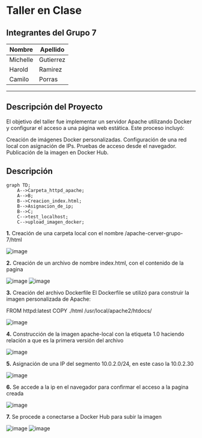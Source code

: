 
# Taller en Clase

## Integrantes del Grupo 7

| Nombre      | Apellido     |
|-------------|--------------|
| Michelle    | Gutierrez    |
| Harold      | Ramirez      |
| Camilo      | Porras       |

---

## **Descripción del Proyecto**

El objetivo del taller fue implementar un servidor Apache utilizando Docker y configurar el acceso a una página web estática. Este proceso incluyó:

Creación de imágenes Docker personalizadas.
Configuración de una red local con asignación de IPs.
Pruebas de acceso desde el navegador.
Publicación de la imagen en Docker Hub.

## Descripción
```mermaid
graph TD;
    A-->Carpeta_httpd_apache;
    A-->B;
    B-->Creacion_index.html;
    B-->Asignacion_de_ip;
    B-->C;
    C-->test_localhost;
    C-->upload_imagen_docker;
```
**1.**	Creación de una carpeta local con el nombre /apache-cerver-grupo-7/html

 ![image](https://github.com/user-attachments/assets/8c035ca4-a76f-44cc-a637-32152d40f0f8)


**2.**	Creación de un archivo de nombre index.html, con el contenido de la pagina

 ![image](https://github.com/user-attachments/assets/6c3a3ee9-b678-4b07-8d69-0ab200aeef6e)
![image](https://github.com/user-attachments/assets/6361b680-46f4-4c51-a268-98ab4ac4d570)

 
**3.**	Creación del archivo Dockerfile
El Dockerfile se utilizó para construir la imagen personalizada de Apache:

FROM httpd:latest
COPY ./html /usr/local/apache2/htdocs/

 ![image](https://github.com/user-attachments/assets/7ac44f5d-f304-4d7d-a5bf-0637956d37f7)


**4.**	Construcción de la imagen apache-local con la etiqueta 1.0 haciendo relación a que es la primera versión del archivo

![image](https://github.com/user-attachments/assets/bcddb604-d659-46f7-a175-7ca56e2c5d98)

 
**5.**	Asignación de una IP del segmento 10.0.2.0/24, en este caso la 10.0.2.30

![image](https://github.com/user-attachments/assets/63618ba2-ddaf-4082-94dd-cee99df86966)

 
**6.**	Se accede a la ip en el navegador para confirmar el acceso a la pagina creada

 ![image](https://github.com/user-attachments/assets/f3dec105-8e3b-4d40-8450-151dd9bf4386)


**7.**	Se procede a conectarse a Docker Hub para subir la imagen

 ![image](https://github.com/user-attachments/assets/e1bec824-5b27-4d75-b423-fd6ccae3de17)
![image](https://github.com/user-attachments/assets/e6e99dce-b354-4466-b6ee-a476ab023191)
